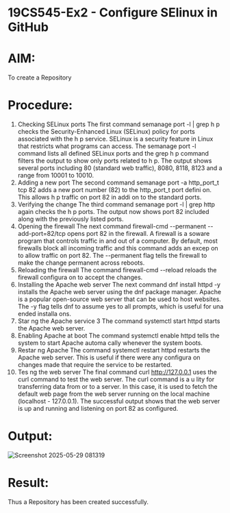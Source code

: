# 19CS545-Ex2 - Configure SElinux in GitHub

# AIM:
To create a Repository

# Procedure:

1. Checking SELinux ports 
The first command semanage port -l | grep h p checks the Security-Enhanced Linux (SELinux) 
policy for ports associated with the h p service. SELinux is a security feature in Linux that restricts 
what programs can access. The semanage port -l command lists all defined SELinux ports and the 
grep h p command filters the output to show only ports related to h p. 
The output shows several ports including 80 (standard web traffic), 8080, 8118, 8123 and a range 
from 10001 to 10010. 
2. Adding a new port 
The second command semanage port -a http_port_t tcp 82 adds a new port 
number (82) to the http_port_t port defini on. This allows h p traffic on port 82 in addi on to 
the standard ports. 
3. Verifying the change 
The third command semanage port -l | grep http again checks the h p ports. The 
output now shows port 82 included along with the previously listed ports. 
4. Opening the firewall 
The next command firewall-cmd --permanent --add-port=82/tcp opens port 82 in 
the firewall. A firewall is a soware program that controls traffic in and out of a computer. By 
default, most firewalls block all incoming traffic and this command adds an excep on to allow 
traffic on port 82. The --permanent flag tells the firewall to make the change permanent across 
reboots. 
5. Reloading the firewall 
The command firewall-cmd --reload reloads the firewall configura on to accept the 
changes. 
6. Installing the Apache web server 
The next command dnf install httpd -y installs the Apache web server using the dnf 
package manager. Apache is a popular open-source web server that can be used to host websites. 
The -y flag tells dnf to assume yes to all prompts, which is useful for una ended installa ons. 
7. Star ng the Apache service 
3
The command systemctl start httpd starts the Apache web server. 
8. Enabling Apache at boot 
The command systemctl enable httpd tells the system to start Apache automa cally 
whenever the system boots. 
9. Restar ng Apache 
The command systemctl restart httpd restarts the Apache web server. This is useful if 
there were any configura on changes made that require the service to be restarted. 
10. Tes ng the web server 
The final command curl http://127.0.0.1 uses the curl command to test the web server. 
The curl command is a u lity for transferring data from or to a server. In this case, it is used to 
fetch the default web page from the web server running on the local machine (localhost - 
127.0.0.1). 
The successful output shows that the web server is up and running and listening on port 82 as 
configured. 


# Output:

![Screenshot 2025-05-29 081319](https://github.com/user-attachments/assets/c29db14e-f61d-4a6a-b867-9ea49bbd2feb)



# Result:

Thus a Repository has been created successfully.
